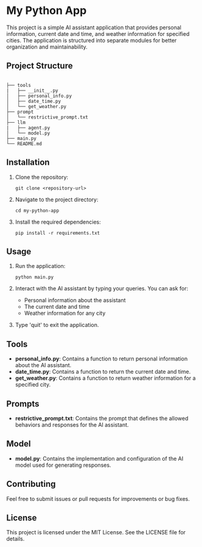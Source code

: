 # My Python App

This project is a simple AI assistant application that provides personal information, current date and time, and weather information for specified cities. The application is structured into separate modules for better organization and maintainability.

## Project Structure

```

├── tools
|   ├── __init__.py
│   ├── personal_info.py
│   ├── date_time.py
│   └── get_weather.py
├── prompt
│   └── restrictive_prompt.txt
├── llm
|   ├── agent.py
│   └── model.py
├── main.py
└── README.md
```

## Installation

1. Clone the repository:
   ```
   git clone <repository-url>
   ```
2. Navigate to the project directory:
   ```
   cd my-python-app
   ```
3. Install the required dependencies:
   ```
   pip install -r requirements.txt
   ```

## Usage

1. Run the application:
   ```
   python main.py
   ```
2. Interact with the AI assistant by typing your queries. You can ask for:
   - Personal information about the assistant
   - The current date and time
   - Weather information for any city

3. Type 'quit' to exit the application.

## Tools

- **personal_info.py**: Contains a function to return personal information about the AI assistant.
- **date_time.py**: Contains a function to return the current date and time.
- **get_weather.py**: Contains a function to return weather information for a specified city.

## Prompts

- **restrictive_prompt.txt**: Contains the prompt that defines the allowed behaviors and responses for the AI assistant.

## Model

- **model.py**: Contains the implementation and configuration of the AI model used for generating responses.

## Contributing

Feel free to submit issues or pull requests for improvements or bug fixes. 

## License

This project is licensed under the MIT License. See the LICENSE file for details.

